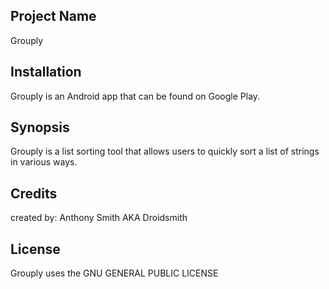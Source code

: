 ## Project Name
Grouply

## Installation
Grouply is an Android app that can be found on Google Play.

## Synopsis
Grouply is a list sorting tool that allows users to quickly sort a list of strings in various ways.

## Credits
created by: Anthony Smith AKA Droidsmith

## License
Grouply uses the GNU GENERAL PUBLIC LICENSE

